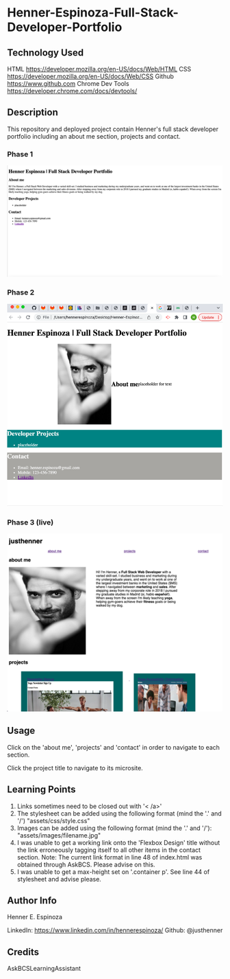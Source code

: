 # Henner-Espinoza-Full-Stack-Developer-Portfolio

## Technology Used

HTML                https://developer.mozilla.org/en-US/docs/Web/HTML
CSS                 https://developer.mozilla.org/en-US/docs/Web/CSS
Github              https://www.github.com
Chrome Dev Tools    https://developer.chrome.com/docs/devtools/

## Description

This repository and deployed project contain Henner's full stack developer portfolio including an about me section, projects and contact. 

### Phase 1
<img src="assets/images/justhenner_fullstackdevport_1.png">

### Phase 2
<img src="assets/images/justhenner_fullstackdevport_2.png">

### Phase 3 (live)
<img src="assets/images/justhenner_fullstackdevport_3.png">

## Usage

Click on the 'about me', 'projects' and 'contact' in order to navigate to each section. 

Click the project title to navigate to its microsite.

## Learning Points
1. Links sometimes need to be closed out with '< /a>'
2. The stylesheet can be added using the following format (mind the '.' and '/') "assets/css/style.css"
3. Images can be added using the following format (mind the '.' and '/'): "assets/images/filename.jpg"
4. I was unable to get a working link onto the 'Flexbox Design' title without the link erroneously tagging itself to all other items in the contact section. Note: The current link format in line 48 of index.html was obtained through AskBCS. Please advise on this. 
5. I was unable to get a max-height set on '.container p'. See line 44 of stylesheet and advise please.   

## Author Info

Henner E. Espinoza

LinkedIn: https://www.linkedin.com/in/hennerespinoza/
Github: @justhenner

## Credits

AskBCSLearningAssistant